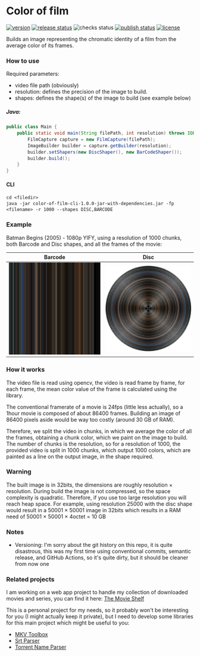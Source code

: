 # Color of film

[![version](https://img.shields.io/github/v/release/mdaubie/color-of-film?display_name=tag)](https://github.com/mdaubie/color-of-film/releases/latest)
[![release status](https://img.shields.io/github/actions/workflow/status/mdaubie/color-of-film/release.yml?event=push)](https://github.com/mdaubie/color-of-film/actions/workflows/release.yml)
![checks status](https://img.shields.io/github/checks-status/mdaubie/color-of-film/master)
[![publish status](https://github.com/mdaubie/color-of-film/actions/workflows/publish.yml/badge.svg)](https://github.com/mdaubie/color-of-film/actions/workflows/publish.yml)
[![license](https://img.shields.io/github/license/mdaubie/color-of-film)](https://github.com/mdaubie/color-of-film/blob/master/LICENSE)

Builds an image representing the chromatic identity of a film from the average color of its frames.

### How to use

Required parameters:

- video file path (obviously)
- resolution: defines the precision of the image to build.
- shapes: defines the shape(s) of the image to build (see example below)

##### Java:

```java
public class Main {
    public static void main(String filePath, int resolution) throws IOException {
        FilmCapture capture = new FilmCapture(filePath);
        ImageBuilder builder = capture.getBuilder(resolution);
        builder.setShapers(new DiscShaper(), new BarCodeShaper());
        builder.build();
    }
}
```

#### CLI

``` console
cd <filedir>
java -jar color-of-film-cli-1.0.0-jar-with-dependencies.jar -fp <filename> -r 1000 --shapes DISC,BARCODE
```

### Example

Batman Begins (2005) - 1080p YIFY, using a resolution of 1000 chunks, both Barcode and Disc shapes, and all the frames
of the movie:

| Barcode | Disc |
| --- | --- |
| ![Barcode](output/batman_begins_complete_1000_chunks_color_barcode.png) | ![Disc](output/batman_begins_complete_1000_chunks_color_disc.png) |

### How it works

The video file is read using opencv, the video is read frame by frame, for each frame, the mean color value of the frame
is calculated using the library.

The conventional framerate of a movie is 24fps (little less actually), so a 1hour movie is composed of about 86400
frames. Building an image of 86400 pixels aside would be way too costly (around 30 GB of RAM).

Therefore, we split the video in chunks, in which we average the color of all the frames, obtaining a chunk color, which
we paint on the image to build.<br>
The number of chunks is the resolution, so for a resolution of 1000, the provided video is split in 1000 chunks, which
output 1000 colors, which are painted as a line on the output image, in the shape required.

### Warning

The built image is in 32bits, the dimensions are roughly resolution × resolution. During build the image is not
compressed, so the space complexity is quadratic. Therefore, if you use too large resolution you will reach heap space.
For example, using resolution 25000 with the disc shape would result in a 50001 × 50001 image in 32bits which results in
a RAM need of 50001 × 50001 × 4octet = 10 GB

### Notes

- Versioning: I'm sorry about the git history on this repo, it is quite disastrous, this was my first time using
  conventional commits, semantic release, and GitHub Actions, so it's quite dirty, but it should be cleaner from now one

### Related projects

I am working on a web app project to handle my collection of downloaded movies and series, you can find it
here: [The Movie Shelf](https://github.com/mdaubie/movie-shelf)

This is a personal project for my needs, so it probably won't be interesting for you (I might actually keep it private),
but I need to develop some libraries for this main project which might be useful to you:

- [MKV Toolbox](https://github.com/mdaubie/mkv-toolbox)
- [Srt Parser](https://github.com/mdaubie/srt-parser)
- [Torrent Name Parser](https://github.com/mdaubie/torrent-name-parser)
